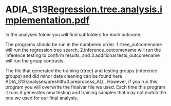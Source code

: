 # ADIA_S13[Regression.tree.analysis.implementation.pdf](https://github.com/ICF-Analytics/ADIA_S13/files/9456975/Regression.tree.analysis.implementation.pdf)

 In the analyses folder you will find subfolders for each outcome. 

 The programs should be run in the numbered order. 1.rtree_outcomename will run the regression tree search, 2.inference_outcomename will run the inference testing to confirm results, and 3.additional tests_outcomename will run the group contrasts. 

The file that generated the training (rtree) and testing groups (inference groups) and did minor data cleaning can be found here ADIA_S13/analyses/preshlth/0.preprocess_ALL. However, if you run this program you will overwrite the finalvar file we used. Each time this program it runs it generates new testing and training samples that may not match the one we used for our final analysis. 
